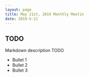```yaml
---
layout: page
title: May 21st, 2019 Monthly Meetin 
date: 2019-5-21
---
```


## TODO

Markdown description TODO

* Bullet 1
* Bullet 2
* Bullet 3


